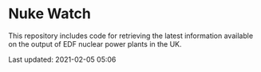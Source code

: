 # Nuke Watch

This repository includes code for retrieving the latest information available on the output of EDF nuclear power plants in the UK.

Last updated: 2021-02-05 05:06